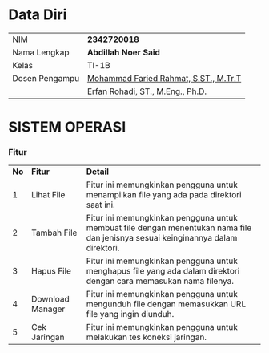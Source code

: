 # Data Diri

|                |                                                                     |
| -------------- | ------------------------------------------------------------------- |
| NIM            | **2342720018**                                                      |
| Nama Lengkap   | **Abdillah Noer Said**                                              |
| Kelas          | TI-1B                                                               |
| Dosen Pengampu | [Mohammad Faried Rahmat, S.ST., M.Tr.T](https://github.com/mrhmt80) |
|                | Erfan Rohadi, ST., M.Eng., Ph.D.                                    |

# SISTEM OPERASI

### Fitur

|        |                       |                                                                                                                                    |
| ------ | --------------------- |  --------------------------------------------------------------------------------------------------------------------------------- |
| **No** | **Fitur**             | **Detail**                                                                                                                         |
| 1      | Lihat File            | Fitur ini memungkinkan pengguna untuk menampilkan file yang ada pada direktori saat ini.                                           |
| 2      | Tambah File           | Fitur ini memungkinkan pengguna untuk membuat file dengan menentukan nama file dan jenisnya sesuai keinginannya dalam direktori.   |
| 3      | Hapus File            | Fitur ini memungkinkan pengguna untuk menghapus file yang ada dalam direktori dengan cara memasukan nama filenya.                  |
| 4      | Download Manager      | Fitur ini memungkinkan pengguna untuk mengunduh file dengan memasukkan URL file yang ingin diunduh.                                |
| 5      | Cek Jaringan          | Fitur ini memungkinkan pengguna untuk melakukan tes koneksi jaringan.                                                              |